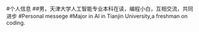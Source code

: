 #个人信息
##男，天津大学人工智能专业本科在读，编程小白，互相交流，共同进步
#Personal messege
#Major in AI in Tianjin University,a freshman on coding.
